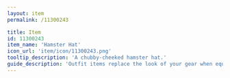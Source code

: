```yaml
---
layout: item
permalink: /11300243

title: Item
id: 11300243
item_name: 'Hamster Hat'
icon_url: 'item/icon/11300243.png'
tooltip_description: 'A chubby-cheeked hamster hat.'
guide_description: 'Outfit items replace the look of your gear when equipped.'
---
```

